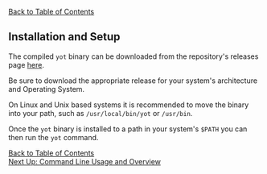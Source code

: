 [Back to Table of Contents](../documentation.md)


## Installation and Setup

The compiled `yot` binary can be downloaded from the repository's releases page [here](https://github.com/vmware-tanzu-labs/yaml-overlay-tool/releases).

Be sure to download the appropriate release for your system's architecture and Operating System.

On Linux and Unix based systems it is recommended to move the binary into your path, such as `/usr/local/bin/yot` or `/usr/bin`.

Once the `yot` binary is installed to a path in your system's `$PATH` you can then run the `yot` command.


[Back to Table of Contents](../documentation.md)  
[Next Up: Command Line Usage and Overview](usage.md)